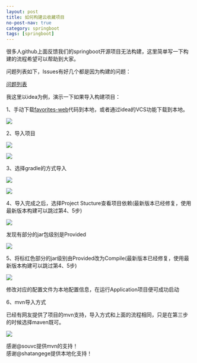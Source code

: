```yaml
---
layout: post
title: 如何构建云收藏项目
no-post-nav: true
category: springboot 
tags: [springboot]
---
```


很多人github上面反馈我们的springboot开源项目无法构建，这里简单写一下构建的流程希望可以帮助到大家。

问题列表如下，Issues有好几个都是因为构建的问题：

[问题列表](https://github.com/cloudfavorites/favorites-web/issues)


我这里以idea为例，演示一下如果导入构建项目：

1、手动下载[favorites-web](https://github.com/cloudfavorites/favorites-web)代码到本地，或者通过idea的VCS功能下载到本地。

 
![](https://www.itmind.net/assets/images/2017/cloudfavorites/gradle1.png)


2、导入项目

 
![](https://www.itmind.net/assets/images/2017/cloudfavorites/gradle2.png)


 
![](https://www.itmind.net/assets/images/2017/cloudfavorites/gradle3.png)


3、选择gradle的方式导入

 
![](https://www.itmind.net/assets/images/2017/cloudfavorites/gradle4.png)


 
![](https://www.itmind.net/assets/images/2017/cloudfavorites/gradle5.png)


4、导入完成之后，选择Project Stucture查看项目依赖(最新版本已经修复，使用最新版本构建可以跳过第4、5步)


 
![](https://www.itmind.net/assets/images/2017/cloudfavorites/gradle6.png)


发现有部分的jar包级别是Provided  

 
![](https://www.itmind.net/assets/images/2017/cloudfavorites/gradle7.png)


5、将标红色部分的jar级别由Provided改为Compile(最新版本已经修复，使用最新版本构建可以跳过第4、5步)

 
![](https://www.itmind.net/assets/images/2017/cloudfavorites/gradle8.png)

修改对应的配置文件为本地配置信息，在运行Application项目便可成功启动


6、mvn导入方式

已经有网友提供了项目的mvn支持，导入方式和上面的流程相同，只是在第三步的时候选择maven既可。


 
![](https://www.itmind.net/assets/images/2017/cloudfavorites/mvn3.png)


感谢@souvc提供mvn的支持！  
感谢@shatangege提供本地化支持！